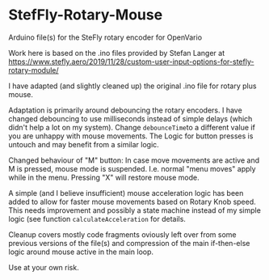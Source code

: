 # StefFly-Rotary-Mouse
Arduino file(s) for the SteFly rotary encoder for OpenVario

Work here is based on the .ino files provided by Stefan Langer at https://www.stefly.aero/2019/11/28/custom-user-input-options-for-stefly-rotary-module/

I have adapted (and slightly cleaned up) the original .ino file for rotary plus mouse. 

Adaptation is primarily around debouncing the rotary encoders. I have changed debouncing to use milliseconds instead of simple delays (which didn't help
a lot on my system). Change `debounceTime`to a different value if you are unhappy with mouse movements. The Logic for button presses is untouch and may
benefit from a similar logic.

Changed behaviour of "M" button:
In case move movements are active and M is pressed, mouse mode is suspended. I.e. normal "menu moves" apply while in the menu. Pressing "X" will restore
mouse mode.

A simple (and I believe insufficient) mouse acceleration logic has been added to allow for faster mouse movements based on Rotary Knob speed. This needs
improvement and possibly a state machine instead of my simple logic (see function `calculateAcceleration` for details.

Cleanup covers mostly code fragments oviously left over from some previous versions of the file(s) and compression of the main if-then-else logic around
mouse active in the main loop.

Use at your own risk.
